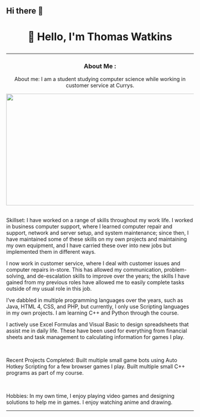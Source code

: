 ## Hi there 👋

<div id="header" align="center">
 <h1>

  👋 Hello, I'm Thomas Watkins

 </h1>

---

### About Me :

About me: I am a student studying computer science while working in customer service at Currys.

</div>

<div align="center">

 <img src="https://i.giphy.com/media/v1.Y2lkPTc5MGI3NjExMmYxZnhsa2c5eWY0Yjh5eGtudGg3ZDY5YW14NjE5anFpaHJ1YTVkayZlcD12MV9pbnRlcm5hbF9naWZfYnlfaWQmY3Q9Zw/gi84IkFRzwube/giphy.gif" width="600" height="300"/>

</div>

<br>

Skillset: 
I have worked on a range of skills throughout my work life. I worked in business computer support, where I learned computer repair and support, network and server setup, and system maintenance; since then, I have maintained some of these skills on my own projects and maintaining my own equipment, and I have carried these over into new jobs but implemented them in different ways.

I now work in customer service, where I deal with customer issues and computer repairs in-store. This has allowed my communication, problem-solving, and de-escalation skills to improve over the years; the skills I have gained from my previous roles have allowed me to easily complete tasks outside of my usual role in this job.

I’ve dabbled in multiple programming languages over the years, such as Java, HTML 4, CSS, and PHP, but currently, I only use Scripting languages in my own projects. I am learning C++ and Python through the course.

I actively use Excel Formulas and Visual Basic to design spreadsheets that assist me in daily life. These have been used for everything from financial sheets and task management to calculating information for games I play.

<br>

Recent Projects Completed:
Built multiple small game bots using Auto Hotkey Scripting for a few browser games I play.
Built multiple small C++ programs as part of my course.

<br>

Hobbies: In my own time, I enjoy playing video games and designing solutions to help me in games. I enjoy watching anime and drawing.

---


